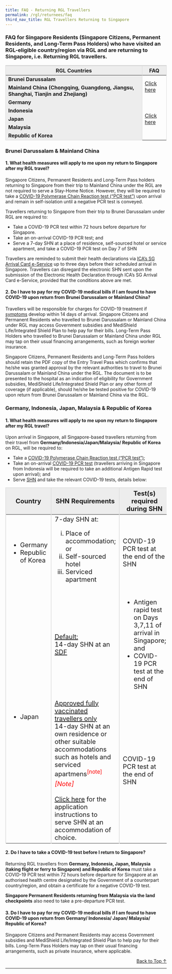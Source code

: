 ```yaml
---
title: FAQ - Returning RGL Travellers
permalink: /rgl/returnees/faq
third_nav_title: RGL Travellers Returning to Singapore
---
```

<div id="faq-top"></div>

### FAQ for Singapore Residents (Singapore Citizens, Permanent Residents, and Long-Term Pass Holders) who have visited an RGL-eligible country/region via RGL and are returning to Singapore, i.e. Returning RGL travellers.

<table>
  <thead>
    <tr>
      <th style="border-top:3px solid #D8D8D8; border-left:1px solid #D8D8D8; border-right:1px solid #D8D8D8; background-color:#EDEDED">RGL Countries</th>
      <th style="border-top:3px solid #D8D8D8; border-left:1px solid #D8D8D8; border-right:1px solid #D8D8D8; background-color:#EDEDED">FAQ</th>
    </tr>
  </thead>
  <tbody>
    <tr>
      <td style="border-left:1px solid #D8D8D8; border-right:1px solid #D8D8D8; background-color:#EDEDED"><b>Brunei Darussalam</b></td>
      <td rowspan="2" style="border-right:1px solid #D8D8D8; vertical-align:middle;"><a href="#faq-return-BC" >Click here</a></td>
    </tr>
      <tr>
      <td style="border-left:1px solid #D8D8D8; border-right:1px solid #D8D8D8; background-color:#EDEDED"><b>Mainland China (Chongqing, Guangdong, Jiangsu, Shanghai, Tianjin and Zhejiang)</b></td>
    </tr>
      <tr>
      <td style="border-left:1px solid #D8D8D8; border-right:1px solid #D8D8D8; background-color:#EDEDED"><b>Germany</b></td>
      <td rowspan="5" style="border-right:1px solid #D8D8D8; vertical-align:middle;"><a href="#faq-return-GIJMR">Click here</a></td>
    </tr>
      <tr>
      <td style="border-left:1px solid #D8D8D8; border-right:1px solid #D8D8D8; background-color:#EDEDED"><b>Indonesia</b></td>
    </tr>
      <tr>
      <td style="border-left:1px solid #D8D8D8; border-right:1px solid #D8D8D8; background-color:#EDEDED"><b>Japan</b></td>
    </tr>
      <tr>
      <td style="border-left:1px solid #D8D8D8; border-right:1px solid #D8D8D8; background-color:#EDEDED"><b>Malaysia</b></td>
    </tr>
      <tr>
      <td style="border-left:1px solid #D8D8D8; border-bottom:1px solid #D8D8D8; border-right:1px solid #D8D8D8; background-color:#EDEDED"><b>Republic of Korea</b></td>
    </tr>    
  </tbody>
  </table>
  
<div id="faq-return-BC"></div>  
  
### Brunei Darussalam & Mainland China

#### 1. What health measures will apply to me upon my return to Singapore after my RGL travel?

Singapore Citizens, Permanent Residents and Long-Term Pass holders returning to Singapore from their trip to Mainland China  under the RGL are not required to serve a Stay-Home Notice. However, they will be required to take a [COVID-19 Polymerase Chain Reaction test (“PCR test”)](/health/covid19-tests/pcrtest) upon arrival and remain in self-isolation until a negative PCR test is conveyed.

Travellers returning to Singapore from their trip to Brunei Darussalam under RGL are required to:
- Take a COVID-19 PCR test within 72 hours before departure for Singapore.
- Take an on-arrival COVID-19 PCR test; and 
- Serve a 7-day SHN at a place of residence, self-sourced hotel or service apartment, and take a COVID-19 PCR test on Day 7 of SHN

Travellers are reminded to submit their health declarations via [ICA’s SG Arrival Card e-Service](https://eservices.ica.gov.sg/sgarrivalcard/) up to three days before their scheduled arrival in Singapore. Travellers can disregard the electronic SHN sent upon the submission of the Electronic Health Declaration through ICA’s SG Arrival Card e-Service, provided that the conditions above are met.

#### 2. Do I have to pay for my COVID-19 medical bills if I am found to have COVID-19 upon return from Brunei Darussalam or Mainland China?

Travellers will be responsible for charges for COVID-19 treatment if [symptoms](/health/covid19-symptoms) develop within 14 days of arrival. Singapore Citizens and Permanent Residents who travelled to Brunei Darussalam or Mainland China under RGL may access Government subsidies and MediShield Life/Integrated Shield Plan to help pay for their bills. Long-Term Pass Holders who travelled to Brunei Darussalam or Mainland China under RGL may tap on their usual financing arrangements, such as foreign worker insurance.

Singapore Citizens, Permanent Residents and Long-Term Pass holders should retain the PDF copy of the Entry Travel Pass which confirms that he/she was granted approval by the relevant authorities to travel to Brunei Darussalam or Mainland China under the RGL. The document is to be presented to the hospital as an indication of eligibility for Government subsidies, MediShield Life/Integrated Shield Plan or any other form of coverage (if applicable), should he/she be tested positive for COVID-19 upon return from Brunei Darussalam or Mainland China via the RGL.

<div id="faq-return-GIJMR"></div>  

### Germany, Indonesia, Japan, Malaysia & Republic of Korea

#### 1. What health measures will apply to me upon my return to Singapore after my RGL travel?

Upon arrival in Singapore, all Singapore-based travellers returning from their travel from <b>Germany/Indonesia/Japan/Malaysia/ Republic of Korea</b> on RGL, will be required to:
- Take a [COVID-19 Polymerase Chain Reaction test (“PCR test”)](/health/covid19-tests/pcrtest);
- Take an on-arrival [COVID-19 PCR test](health/covid19-tests/pcrtest) (travellers arriving in Singapore from Indonesia will be required to take an additional Antigen Rapid test upon arrival); and
- Serve [SHN](/health/shn) and take the relevant COVID-19 tests, details below:

<table>
  <thead>
    <tr>
      <th style="font-size:20px; margin-top:0px; margin-bottom:0px; border-left:2px solid #E0E0E0; border-top:2px solid #E0E0E0; border-right:2px solid #E0E0E0; background-color:#EDEDED;"><b>Country</b></th>
      <th style="font-size:20px; margin-top:0px; margin-bottom:0px; border-top:2px solid #E0E0E0; border-right:2px solid #E0E0E0;  background-color:#EDEDED;"><b>SHN Requirements</b></th>
         <th style="font-size:20px; margin-top:0px; margin-bottom:0px; border-top:2px solid #E0E0E0; border-right:2px solid #E0E0E0;  background-color:#EDEDED;"><b>Test(s) required during SHN</b></th>
    </tr>
  </thead>
  <tbody>
    <tr>
      <td style="font-size:20px; margin-top:0px; margin-bottom:0px; border-left:2px solid #E0E0E0; border-right:2px solid #E0E0E0;">
      <ol style="list-style-type:disc;">
        <li style="font-size:20px; margin-top:0px; margin-bottom:0px;">Germany</li>
         <li style="font-size:20px; margin-top:0px; margin-bottom:0px;">Republic of Korea</li>
        </ol>
      </td>
      <td style="font-size:20px; margin-top:0px; margin-bottom:0px; border-right:2px solid #E0E0E0;">7-day SHN at:
      <ol style="list-style-type:lower-roman;">
          <li style="font-size:20px; margin-top:0px; margin-bottom:0px;">Place of accommodation; or</li>
         <li style="font-size:20px; margin-top:0px; margin-bottom:0px;">Self-sourced hotel</li>
        <li style="font-size:20px; margin-top:0px; margin-bottom:0px;">Serviced apartment</li>
        </ol>
      </td>
      <td style="font-size:20px; margin-top:0px; margin-bottom:0px; border-right:2px solid #E0E0E0;">COVID-19 PCR test at the end of the SHN</td>
    </tr>
     <tr>
      <td rowspan="3" style="font-size:20px; margin-top:0px; margin-bottom:0px; border-left:2px solid #E0E0E0; border-right:2px solid #E0E0E0;">
      <ol style="list-style-type:disc;">
        <li style="font-size:20px; margin-top:0px; margin-bottom:0px;">Japan</li>
        </ol>
      </td>
      <td style="font-size:20px; margin-top:0px; margin-bottom:0px; border-right:2px solid #E0E0E0;"><u>Default:</u><br/> 14-day SHN at an <a href="/health/shn/sdf">SDF</a>
      </td>
      <td style="font-size:20px; margin-top:0px; margin-bottom:0px; border-right:2px solid #E0E0E0;">
        <ol style="list-style-type:disc;">
        <li style="font-size:20px; margin-top:0px; margin-bottom:0px;">Antigen rapid test on Days 3,7,11 of arrival in Singapore; and</li>
          <li style="font-size:20px; margin-top:0px; margin-bottom:0px;">COVID-19 PCR test at the end of SHN</li>
        </ol>
       </td>
    </tr>
         <tr>
      <td style="font-size:20px; margin-top:0px; margin-bottom:0px; border-right:2px solid #E0E0E0;"><u>Approved <a href="/health/vtsg">fully vaccinated travellers</a> only</u> <br/> 14-day SHN at an own residence or other suitable accommodations such as hotels and serviced apartmens<sup style="color:red;">[note]</sup>
      </td>
      <td rowspan="2" style="font-size:20px; margin-top:0px; margin-bottom:0px; border-right:2px solid #E0E0E0;">COVID-19 PCR test at the end of SHN
       </td>
    </tr>
           <tr>
      <td style="font-size:20px; margin-top:0px; margin-bottom:0px; border-right:2px solid #E0E0E0;"><span style="color:red;"><i>[Note]</i></span> <br/><br/> <a href="/health/shn/sdf#sdf-opt-out">Click here</a> for the application instructions to serve SHN at an accommodation of choice. 
      </td>
    </tr>
  </tbody>
  </table>


#### 2. Do I have to take a COVID-19 test before I return to Singapore?

Returning RGL travellers from <b>Germany, Indonesia, Japan, Malaysia (taking flight or ferry to Singapore) and Republic of Korea</b> must take a COVID-19 PCR test within 72 hours before departure for Singapore at an authorised health centre designated by the Government of a counterpart country/region, and obtain a certificate for a negative COVID-19 test. 

<b>Singapore Permanent Residents returning from Malaysia via the land checkpoints</b> also need to take a pre-departure PCR test.

#### 3. Do I have to pay for my COVID-19 medical bills if I am found to have COVID-19 upon return from Germany/ Indonesia/ Japan/ Malaysia/ Republic of Korea?

Singapore Citizens and Permanent Residents may access Government subsidies and MediShield Life/Integrated Shield Plan to help pay for their bills. Long-Term Pass Holders may tap on their usual financing arrangements, such as private insurance, where applicable.

<p style="text-align: right;"><a href="#faq-top">Back to Top ↑</a></p>

-----
